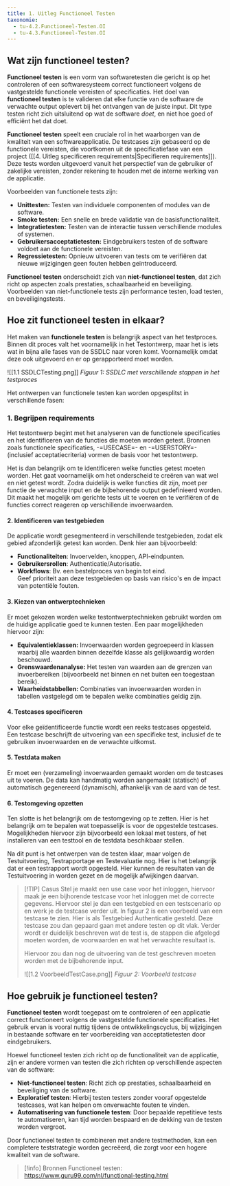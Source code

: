 ```yaml
---
title: 1. Uitleg Functioneel Testen
taxonomie:
  - tu-4.2.Functioneel-Testen.OI
  - tu-4.3.Functioneel-Testen.OI
---
```


## Wat zijn functioneel testen?
**Functioneel testen** is een vorm van softwaretesten die gericht is op het controleren of een softwaresysteem correct functioneert volgens de vastgestelde functionele vereisten of specificaties. Het doel van **functioneel testen** is te valideren dat elke functie van de software de verwachte output oplevert bij het ontvangen van de juiste input. Dit type testen richt zich uitsluitend op wat de software _doet_, en niet hoe goed of efficiënt het dat doet.

**Functioneel testen** speelt een cruciale rol in het waarborgen van de kwaliteit van een softwareapplicatie. De testcases zijn gebaseerd op de functionele vereisten, die voortkomen uit de specificatiefase van een project ([[4. Uitleg specificeren requirements|Specifieren requirements]]). Deze tests worden uitgevoerd vanuit het perspectief van de gebruiker of zakelijke vereisten, zonder rekening te houden met de interne werking van de applicatie.

Voorbeelden van functionele tests zijn:
- **Unittesten:** Testen van individuele componenten of modules van de software.
- **Smoke testen:** Een snelle en brede validatie van de basisfunctionaliteit.
- **Integratietesten:** Testen van de interactie tussen verschillende modules of systemen.
- **Gebruikersacceptatietesten:** Eindgebruikers testen of de software voldoet aan de functionele vereisten.
- **Regressietesten:** Opnieuw uitvoeren van tests om te verifiëren dat nieuwe wijzigingen geen fouten hebben geïntroduceerd.

**Functioneel testen** onderscheidt zich van **niet-functioneel testen**, dat zich richt op aspecten zoals prestaties, schaalbaarheid en beveiliging. Voorbeelden van niet-functionele tests zijn performance testen, load testen, en beveiligingstests.

## Hoe zit functioneel testen in elkaar?
Het maken van **functionele testen** is belangrijk aspect van het testproces. Binnen dit proces valt het voornamelijk in het Testontwerp, maar het is iets wat in bijna alle fases van de SSDLC naar voren komt. Voornamelijk omdat deze ook uitgevoerd en er op gerapporteerd moet worden.

![[1.1 SSDLCTesting.png]]
*Figuur 1: SSDLC met verschillende stappen in het testproces*

Het ontwerpen van functionele testen kan worden opgesplitst in verschillende fasen:

### 1. Begrijpen requirements
Het testontwerp begint met het analyseren van de functionele specificaties en het identificeren van de functies die moeten worden getest. Bronnen zoals functionele specificaties, -=USECASE=- en -=USERSTORY=- (inclusief acceptatiecriteria) vormen de basis voor het testontwerp.

Het is dan belangrijk om te identificeren welke functies getest moeten worden. Het gaat voornamelijk om het onderscheid te creëren van wat wel en niet getest wordt. Zodra duidelijk is welke functies dit zijn, moet per functie de verwachte input en de bijbehorende output gedefinieerd worden. Dit maakt het mogelijk om gerichte tests uit te voeren en te verifiëren of de functies correct reageren op verschillende invoerwaarden.

#### 2. Identificeren van testgebieden
De applicatie wordt gesegmenteerd in verschillende testgebieden, zodat elk gebied afzonderlijk getest kan worden. Denk hier aan bijvoorbeeld:
- **Functionaliteiten**: Invoervelden, knoppen, API-eindpunten.
- **Gebruikersrollen**: Authenticatie/Autorisatie.
- **Workflows**: Bv. een bestelproces van begin tot eind.  
Geef prioriteit aan deze testgebieden op basis van risico's en de impact van potentiële fouten.

#### 3. Kiezen van ontwerptechnieken
Er moet gekozen worden welke testontwerptechnieken gebruikt worden om de huidige applicatie goed te kunnen testen. Een paar mogelijkheden hiervoor zijn:
- **Equivalentieklassen:** Invoerwaarden worden gegroepeerd in klassen waarbij alle waarden binnen dezelfde klasse als gelijkwaardig worden beschouwd.
- **Grenswaardenanalyse:** Het testen van waarden aan de grenzen van invoerbereiken (bijvoorbeeld net binnen en net buiten een toegestaan bereik).
- **Waarheidstabbellen:** Combinaties van invoerwaarden worden in tabellen vastgelegd om te bepalen welke combinaties geldig zijn.

#### 4. Testcases specificeren
Voor elke geïdentificeerde functie wordt een reeks testcases opgesteld. Een testcase beschrijft de uitvoering van een specifieke test, inclusief de te gebruiken invoerwaarden en de verwachte uitkomst.

#### 5. Testdata maken
Er moet een (verzameling) invoerwaarden gemaakt worden om de testcases uit te voeren. De data kan handmatig worden aangemaakt (statisch) of automatisch gegenereerd (dynamisch), afhankelijk van de aard van de test.

#### 6. Testomgeving opzetten
Ten slotte is het belangrijk om de testomgeving op te zetten. Hier is het belangrijk om te bepalen wat toepasselijk is voor de opgestelde testcases. Mogelijkheden hiervoor zijn bijvoorbeeld een lokaal met testers, of het installeren van een testtool en de testdata beschikbaar stellen.

Na dit punt is het ontwerpen van de testen klaar, maar volgen de Testuitvoering, Testrapportage en Testevaluatie nog. Hier is het belangrijk dat er een testrapport wordt opgesteld. Hier kunnen de resultaten van de Testuitvoering in worden gezet en de mogelijk afwijkingen daarvan.

> [!TIP] Casus
>Stel je maakt een use case voor het inloggen, hiervoor maak je een bijhorende testcase voor het inloggen met de correcte gegevens. Hiervoor stel je dan een testgebied en een testscenario op en werk je de testcase verder uit.
>In figuur 2 is een voorbeeld van een testcase te zien. Hier is als Testgebied Authenticatie gesteld. Deze testcase zou dan gepaard gaan met andere testen op dit vlak. Verder wordt er duidelijk beschreven wat de test is, de stappen die afgelegd moeten worden, de voorwaarden en wat het verwachte resultaat is.
>
> Hiervoor zou dan nog de uitvoering van de test geschreven moeten worden met de bijbehorende input.
> 
> ![[1.2 VoorbeeldTestCase.png]]
> *Figuur 2: Voorbeeld testcase*

## Hoe gebruik je functioneel testen?
**Functioneel testen** wordt toegepast om te controleren of een applicatie correct functioneert volgens de vastgestelde functionele specificaties. Het gebruik ervan is vooral nuttig tijdens de ontwikkelingscyclus, bij wijzigingen in bestaande software en ter voorbereiding van acceptatietesten door eindgebruikers.

Hoewel functioneel testen zich richt op de functionaliteit van de applicatie, zijn er andere vormen van testen die zich richten op verschillende aspecten van de software:
- **Niet-functioneel testen**: Richt zich op prestaties, schaalbaarheid en beveiliging van de software.
- **Exploratief testen**: Hierbij testen testers zonder vooraf opgestelde testcases, wat kan helpen om onverwachte fouten te vinden.
- **Automatisering van functionele testen**: Door bepaalde repetitieve tests te automatiseren, kan tijd worden bespaard en de dekking van de testen worden vergroot.

Door functioneel testen te combineren met andere testmethoden, kan een completere teststrategie worden gecreëerd, die zorgt voor een hogere kwaliteit van de software.

> [!info] Bronnen
> Functioneel testen: https://www.guru99.com/nl/functional-testing.html 
